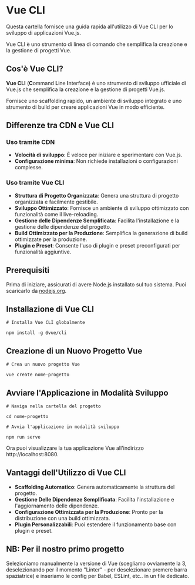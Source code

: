 # Vue CLI

Questa cartella fornisce una guida rapida all'utilizzo di Vue CLI per lo sviluppo di applicazioni Vue.js. 

Vue CLI è uno strumento di linea di comando che semplifica la creazione e la gestione di progetti Vue.

## Cos'è Vue CLI?

**Vue CLI** (**C**ommand **L**ine **I**nterface) è uno strumento di sviluppo ufficiale di Vue.js che semplifica la creazione e la gestione di progetti Vue.js. 

Fornisce uno scaffolding rapido, un ambiente di sviluppo integrato e uno strumento di build per creare applicazioni Vue in modo efficiente.

## Differenze tra CDN e Vue CLI

### Uso tramite CDN

-   **Velocità di sviluppo**: È veloce per iniziare e sperimentare con Vue.js.
-   **Configurazione minima**: Non richiede installazioni o configurazioni complesse.

### Uso tramite Vue CLI

-   **Struttura di Progetto Organizzata**: Genera una struttura di progetto organizzata e facilmente gestibile.
-   **Sviluppo Ottimizzato**: Fornisce un ambiente di sviluppo ottimizzato con funzionalità come il live-reloading.
-   **Gestione delle Dipendenze Semplificata**: Facilita l'installazione e la gestione delle dipendenze del progetto.
-   **Build Ottimizzato per la Produzione**: Semplifica la generazione di build ottimizzate per la produzione.
-   **Plugin e Preset**: Consente l'uso di plugin e preset preconfigurati per funzionalità aggiuntive.

## Prerequisiti

Prima di iniziare, assicurati di avere Node.js installato sul tuo sistema. Puoi scaricarlo da [nodejs.org](https://nodejs.org/).

## Installazione di Vue CLI

    # Installa Vue CLI globalmente

    npm install -g @vue/cli

## Creazione di un Nuovo Progetto Vue

    # Crea un nuovo progetto Vue

    vue create nome-progetto

## Avviare l'Applicazione in Modalità Sviluppo

    # Naviga nella cartella del progetto

    cd nome-progetto

    # Avvia l'applicazione in modalità sviluppo

    npm run serve 

Ora puoi visualizzare la tua applicazione Vue all'indirizzo http://localhost:8080.

## Vantaggi dell'Utilizzo di Vue CLI

-   **Scaffolding Automatico**: Genera automaticamente la struttura del progetto.
-   **Gestione Delle Dipendenze Semplificata**: Facilita l'installazione e l'aggiornamento delle dipendenze.
-   **Configurazione Ottimizzata per la Produzione**: Pronto per la distribuzione con una build ottimizzata.
-   **Plugin Personalizzabili**: Puoi estendere il funzionamento base con plugin e preset.


## NB: Per il nostro primo progetto
Selezioniamo manualmente la versione di Vue (scegliamo ovviamente la 3, deselezionando per il momento "Linter" - per deselezionare premere barra spaziatrice) e inseriamo le config per Babel, ESLint, etc.. in un file dedicato.